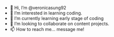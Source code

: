 - 👋 Hi, I’m @veronicasung92
- 👀 I’m interested in learning coding.
- 🌱 I’m currently learning early stage of coding 
- 💞️ I’m looking to collaborate on content projects.
- 📫 How to reach me... message me!

<!---
veronicasung92/veronicasung92 is a ✨ special ✨ repository because its `README.md` (this file) appears on your GitHub profile.
You can click the Preview link to take a look at your changes.
--->
